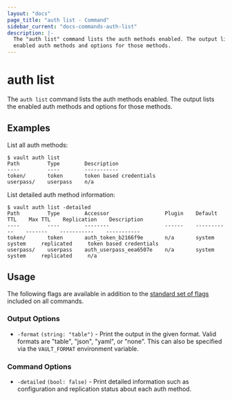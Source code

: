 ```yaml
---
layout: "docs"
page_title: "auth list - Command"
sidebar_current: "docs-commands-auth-list"
description: |-
  The "auth list" command lists the auth methods enabled. The output lists the
  enabled auth methods and options for those methods.
---
```


# auth list

The `auth list` command lists the auth methods enabled. The output lists the
enabled auth methods and options for those methods.

## Examples

List all auth methods:

```text
$ vault auth list
Path         Type        Description
----         ----        -----------
token/       token       token based credentials
userpass/    userpass    n/a
```

List detailed auth method information:

```text
$ vault auth list -detailed
Path         Type        Accessor                  Plugin    Default TTL    Max TTL    Replication    Description
----         ----        --------                  ------    -----------    -------    -----------    -----------
token/       token       auth_token_b2166f9e       n/a       system         system     replicated     token based credentials
userpass/    userpass    auth_userpass_eea6507e    n/a       system         system     replicated     n/a
```

## Usage

The following flags are available in addition to the [standard set of
flags](/docs/commands/index.html) included on all commands.

### Output Options

- `-format` `(string: "table")` - Print the output in the given format. Valid
  formats are "table", "json", "yaml", or "none". This can also be specified via the
  `VAULT_FORMAT` environment variable.

### Command Options

- `-detailed` `(bool: false)` - Print detailed information such as configuration
  and replication status about each auth method.

